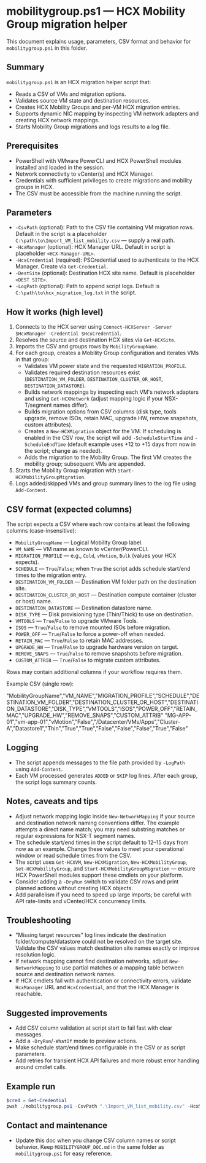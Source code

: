 mobilitygroup.ps1 — HCX Mobility Group migration helper
======================================================

This document explains usage, parameters, CSV format and behavior for `mobilitygroup.ps1` in this folder.

Summary
-------
`mobilitygroup.ps1` is an HCX migration helper script that:

- Reads a CSV of VMs and migration options.
- Validates source VM state and destination resources.
- Creates HCX Mobility Groups and per-VM HCX migration entries.
- Supports dynamic NIC mapping by inspecting VM network adapters and creating HCX network mappings.
- Starts Mobility Group migrations and logs results to a log file.

Prerequisites
-------------
- PowerShell with VMware PowerCLI and HCX PowerShell modules installed and loaded in the session.
- Network connectivity to vCenter(s) and HCX Manager.
- Credentials with sufficient privileges to create migrations and mobility groups in HCX.
- The CSV must be accessible from the machine running the script.

Parameters
----------
- `-CsvPath` (optional): Path to the CSV file containing VM migration rows. Default in the script is a placeholder `C:\path\to\Import_VM_list_mobility.csv` — supply a real path.
- `-HcxManager` (optional): HCX Manager URL. Default in script is placeholder `<HCX-Manager-URL>`.
- `-HcxCredential` (required): PSCredential used to authenticate to the HCX Manager. Create via `Get-Credential`.
- `-DestSite` (optional): Destination HCX site name. Default is placeholder `<DEST SITE>`.
- `-LogPath` (optional): Path to append script logs. Default is `C:\path\to\hcx_migration_log.txt` in the script.

How it works (high level)
-------------------------
1. Connects to the HCX server using `Connect-HCXServer -Server $HcxManager -Credential $HcxCredential`.
2. Resolves the source and destination HCX sites via `Get-HCXSite`.
3. Imports the CSV and groups rows by `MobilityGroupName`.
4. For each group, creates a Mobility Group configuration and iterates VMs in that group:
   - Validates VM power state and the requested `MIGRATION_PROFILE`.
   - Validates required destination resources exist (`DESTINATION_VM_FOLDER`, `DESTINATION_CLUSTER_OR_HOST`, `DESTINATION_DATASTORE`).
   - Builds network mappings by inspecting each VM's network adapters and using `Get-HCXNetwork` (adjust mapping logic if your NSX-T/segment names differ).
   - Builds migration options from CSV columns (disk type, tools upgrade, remove ISOs, retain MAC, upgrade HW, remove snapshots, custom attributes).
   - Creates a `New-HCXMigration` object for the VM. If scheduling is enabled in the CSV row, the script will add `-ScheduleStartTime` and `-ScheduleEndTime` (default example uses +12 to +15 days from now in the script; change as needed).
   - Adds the migration to the Mobility Group. The first VM creates the mobility group; subsequent VMs are appended.
5. Starts the Mobility Group migration with `Start-HCXMobilityGroupMigration`.
6. Logs added/skipped VMs and group summary lines to the log file using `Add-Content`.

CSV format (expected columns)
-----------------------------
The script expects a CSV where each row contains at least the following columns (case-insensitive):

- `MobilityGroupName` — Logical Mobility Group label.
- `VM_NAME` — VM name as known to vCenter/PowerCLI.
- `MIGRATION_PROFILE` — e.g., `Cold`, `vMotion`, `Bulk` (values your HCX expects).
- `SCHEDULE` — `True`/`False`; when `True` the script adds schedule start/end times to the migration entry.
- `DESTINATION_VM_FOLDER` — Destination VM folder path on the destination site.
- `DESTINATION_CLUSTER_OR_HOST` — Destination compute container (cluster or host) name.
- `DESTINATION_DATASTORE` — Destination datastore name.
- `DISK_TYPE` — Disk provisioning type (Thin/Thick) to use on destination.
- `VMTOOLS` — `True`/`False` to upgrade VMware Tools.
- `ISOS` — `True`/`False` to remove mounted ISOs before migration.
- `POWER_OFF` — `True`/`False` to force a power-off when needed.
- `RETAIN_MAC` — `True`/`False` to retain MAC addresses.
- `UPGRADE_HW` — `True`/`False` to upgrade hardware version on target.
- `REMOVE_SNAPS` — `True`/`False` to remove snapshots before migration.
- `CUSTOM_ATTRIB` — `True`/`False` to migrate custom attributes.

Rows may contain additional columns if your workflow requires them.

Example CSV (single row):

"MobilityGroupName","VM_NAME","MIGRATION_PROFILE","SCHEDULE","DESTINATION_VM_FOLDER","DESTINATION_CLUSTER_OR_HOST","DESTINATION_DATASTORE","DISK_TYPE","VMTOOLS","ISOS","POWER_OFF","RETAIN_MAC","UPGRADE_HW","REMOVE_SNAPS","CUSTOM_ATTRIB"
"MG-APP-01","vm-app-01","vMotion","False","/Datacenter/VMs/Apps","Cluster-A","Datastore1","Thin","True","True","False","False","False","True","False"

Logging
-------
- The script appends messages to the file path provided by `-LogPath` using `Add-Content`.
- Each VM processed generates `ADDED` or `SKIP` log lines. After each group, the script logs summary counts.

Notes, caveats and tips
----------------------
- Adjust network mapping logic inside `New-NetworkMapping` if your source and destination network naming conventions differ. The example attempts a direct name match; you may need substring matches or regular expressions for NSX-T segment names.
- The schedule start/end times in the script default to 12–15 days from now as an example. Change these values to meet your operational window or read schedule times from the CSV.
- The script uses `Get-HCXVM`, `New-HCXMigration`, `New-HCXMobilityGroup`, `Set-HCXMobilityGroup`, and `Start-HCXMobilityGroupMigration` — ensure HCX PowerShell modules support these cmdlets on your platform.
- Consider adding a `-DryRun` switch to validate CSV rows and print planned actions without creating HCX objects.
- Add parallelism if you need to speed up large imports; be careful with API rate-limits and vCenter/HCX concurrency limits.

Troubleshooting
---------------
- "Missing target resources" log lines indicate the destination folder/compute/datastore could not be resolved on the target site. Validate the CSV values match destination site names exactly or improve resolution logic.
- If network mapping cannot find destination networks, adjust `New-NetworkMapping` to use partial matches or a mapping table between source and destination network names.
- If HCX cmdlets fail with authentication or connectivity errors, validate `HcxManager` URL and `HcxCredential`, and that the HCX Manager is reachable.

Suggested improvements
----------------------
- Add CSV column validation at script start to fail fast with clear messages.
- Add a `-DryRun`/`-WhatIf` mode to preview actions.
- Make schedule start/end times configurable in the CSV or as script parameters.
- Add retries for transient HCX API failures and more robust error handling around cmdlet calls.

Example run
-----------
```powershell
$cred = Get-Credential
pwsh ./mobilitygroup.ps1 -CsvPath ".\Import_VM_list_mobility.csv" -HcxManager "https://hcx.example.local" -HcxCredential $cred -DestSite "SITE-B" -LogPath ".\hcx_migration_log.txt"
```

Contact and maintenance
-----------------------
- Update this doc when you change CSV column names or script behavior. Keep `MOBILITYGROUP_DOC.md` in the same folder as `mobilitygroup.ps1` for easy reference.
